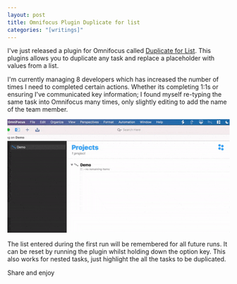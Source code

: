 ```yaml
---
layout: post
title: Omnifocus Plugin Duplicate for list
categories: "[writings]"
---
```


I've just released a plugin for Omnifocus called [Duplicate for List](https://github.com/samknight/omnifocus-automation-scripts). This plugins allows you to duplicate any task and replace a placeholder with values from a list.

I'm currently managing 8 developers which has increased the number of times I need to completed certain actions. Whether its completing 1:1s or ensuring I've communicated key information; I found myself re-typing the same task into Omnifocus many times, only slightly editing to add the name of the team member.


![Demo of the duplicate for list plugin in use](/assets/duplicate-for-list-demo.gif)


The list entered during the first run will be remembered for all future runs. It can be reset by running the plugin whilst holding down the option key. This also works for nested tasks, just highlight the all the tasks to be duplicated.

Share and enjoy 